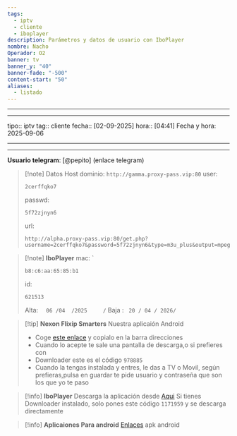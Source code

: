 ```yaml
---
tags:
  - iptv
  - cliente
  - iboplayer
description: Parámetros y datos de usuario con IboPlayer
nombre: Nacho
Operador: O2
banner: tv
banner_y: "40"
banner-fade: "-500"
content-start: "50"
aliases:
  - listado
---
```



---
---

tipo:: iptv
tag:: cliente
fecha:: [02-09-2025]
hora:: [04:41]
Fecha y hora: 2025-09-06

---
---




**Usuario telegram**: [@pepito] (enlace telegram)


>[!note] Datos Host
>dominio: `http://gamma.proxy-pass.vip:80`
>user:
>``` 
>2cerffqko7
>```
>passwd: 
>```
>5f72zjnyn6
>```
>url: 
>```
>http://alpha.proxy-pass.vip:80/get.php?username=2cerffqko7&password=5f72zjnyn6&type=m3u_plus&output=mpegts
>```


>[!note] **IboPlayer**
>mac: `
> ```
> b8:c6:aa:65:85:b1
> ``` 
>id:
>```
> 621513
> ```
> 
> Alta: `  06 /04  /2025     /` 
> Baja : ` 20 / 04 / 2026/`



>[!tip] **Nexon Flixip Smarters**
>Nuestra aplicaión Android
>- Coge [este enlace](http://sw-apps.net/sw_nexon/Android%20App/NEXON_FLIXIP_Smarters.apk) y copialo en la barra direcciones
>- Cuando lo acepte te sale una pantalla de descarga,o si prefieres con
>- Downloader este es el código `978885` 
>- Cuando la tengas instalada y entres, le das a TV o Movil, según prefieras,pulsa en guardar te pide usuario y contraseña que son los que yo te paso

>[!info] **IboPlayer**
>Descarga la aplicación desde  [Aqui](http://ibodesk.com/iboupdate.apk)
Si tienes Downloader instalado, solo pones este código  `1171959` y se descarga directamente


 >[!info] **Aplicaiones Para android**
 >[Enlaces](http://sw-apps.net/sw_nexon/Android%20App/NEXON-CODE-DOWNLOADER.txt) apk android
